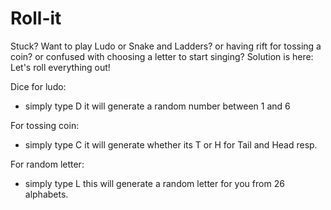 # Roll-it
Stuck? 
Want to play Ludo or Snake and Ladders?
or having rift for tossing a coin?
or confused with choosing a letter to start singing?
Solution is here: Let's roll everything out! 

Dice for ludo:
- simply type D
it will generate a random number between 1 and 6

For tossing coin:
- simply type C
it will generate whether its T or H for Tail and Head resp.

For random letter:
- simply type L
this will generate a random letter for you from 26 alphabets.
